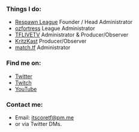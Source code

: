### Things I do:

- [Respawn League](https://rsl.tf/) Founder / Head Administrator
- [ozfortress](https://ozfortress.com/) League Administrator
- [TFLIVETV](https://tflive.tv/) Administrator & Producer/Observer
- [KritzKast](https://twitch.tv/KritzKast) Producer/Observer
- [match.tf](https://match.tf/) Administrator

### Find me on:

- [Twitter](https://twitter.com/itscoretf)
- [Twitch](https://twitch.tv/itscoretf)
- [YouTube](https://www.youtube.com/channel/UCHQ2VYLWRxHhUmOmevfdIzA)

### Contact me:

- Email: itscoretf@pm.me
- or via Twitter DMs.
